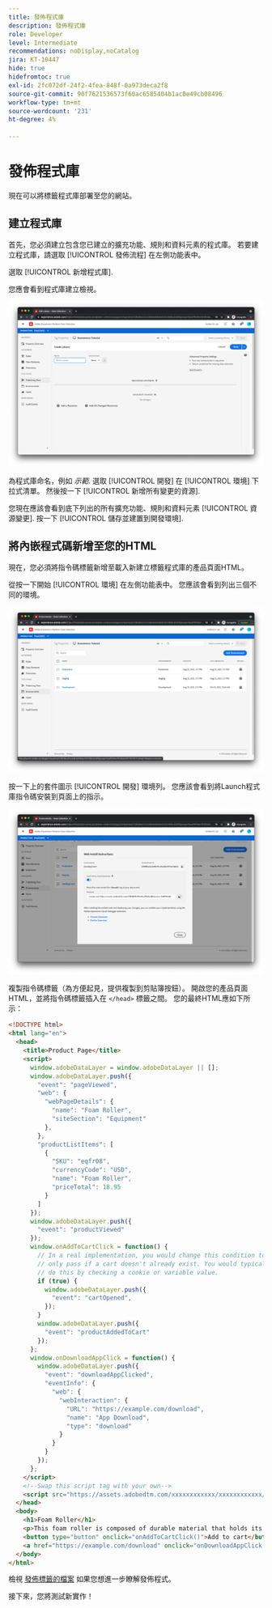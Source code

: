 ```yaml
---
title: 發佈程式庫
description: 發佈程式庫
role: Developer
level: Intermediate
recommendations: noDisplay,noCatalog
jira: KT-10447
hide: true
hidefromtoc: true
exl-id: 2fc072df-24f2-4fea-848f-0a973deca2f8
source-git-commit: 90f7621536573f60ac6585404b1ac0e49cb08496
workflow-type: tm+mt
source-wordcount: '231'
ht-degree: 4%

---
```


# 發佈程式庫

現在可以將標籤程式庫部署至您的網站。

## 建立程式庫

首先，您必須建立包含您已建立的擴充功能、規則和資料元素的程式庫。 若要建立程式庫，請選取 [!UICONTROL 發佈流程] 在左側功能表中。

選取 [!UICONTROL 新增程式庫].

您應會看到程式庫建立檢視。

![標籤庫建立](../../../assets/implementation-strategy/tags-library-creation.png)

為程式庫命名，例如 _示範_. 選取 [!UICONTROL 開發] 在 [!UICONTROL 環境] 下拉式清單。 然後按一下 [!UICONTROL 新增所有變更的資源].

您現在應該會看到底下列出的所有擴充功能、規則和資料元素 [!UICONTROL 資源變更]. 按一下 [!UICONTROL 儲存並建置到開發環境].

## 將內嵌程式碼新增至您的HTML

現在，您必須將指令碼標籤新增至載入新建立標籤程式庫的產品頁面HTML。

從按一下開始 [!UICONTROL 環境] 在左側功能表中。 您應該會看到列出三個不同的環境。

![標籤環境](../../../assets/implementation-strategy/tags-environments.png)

按一下上的套件圖示 [!UICONTROL 開發] 環境列。 您應該會看到將Launch程式庫指令碼安裝到頁面上的指示。

![標籤安裝指示](../../../assets/implementation-strategy/tags-installation-instructions.png)

複製指令碼標籤（為方便起見，提供複製到剪貼簿按鈕）。 開啟您的產品頁面HTML，並將指令碼標籤插入在 `</head>` 標籤之間。 您的最終HTML應如下所示：

```html
<!DOCTYPE html>
<html lang="en">
  <head>
    <title>Product Page</title>
    <script>
      window.adobeDataLayer = window.adobeDataLayer || [];
      window.adobeDataLayer.push({
        "event": "pageViewed",
        "web": {
          "webPageDetails": {
            "name": "Foam Roller",
            "siteSection": "Equipment"
          },
        },
        "productListItems": [
          {
            "SKU": "eqfr08",
            "currencyCode": "USD",
            "name": "Foam Roller",
            "priceTotal": 18.95
          }
        ]
      });
      window.adobeDataLayer.push({
        "event": "productViewed"
      });
      window.onAddToCartClick = function() {
        // In a real implementation, you would change this condition to 
        // only pass if a cart doesn't already exist. You would typically 
        // do this by checking a cookie or variable value.
        if (true) {
          window.adobeDataLayer.push({
            "event": "cartOpened",
          });
        }
        window.adobeDataLayer.push({
          "event": "productAddedToCart"
        });
      };
      window.onDownloadAppClick = function() {
        window.adobeDataLayer.push({
          "event": "downloadAppClicked",
          "eventInfo": {
            "web": {
              "webInteraction": {
                "URL": "https://example.com/download",
                "name": "App Download",
                "type": "download"
              }
            }
          }
        });
      };
    </script>
    <!--Swap this script tag with your own-->
    <script src="https://assets.adobedtm.com/xxxxxxxxxxxx/xxxxxxxxxxxx/launch-xxxxxxxxxxxx-development.min.js" async></script>
  </head>
  <body>
    <h1>Foam Roller</h1>
    <p>This foam roller is composed of durable material that holds its shape and delivers deep tissue therapy. Purchase now for only $18.95!</p>
    <button type="button" onclick="onAddToCartClick()">Add to cart</button>
    <a href="https://example.com/download" onclick="onDownloadAppClick()">Download the app</a>
  </body>
</html>
```

檢視 [發佈標籤的檔案](https://experienceleague.adobe.com/docs/experience-platform/tags/publish/overview.html?lang=zh-Hant) 如果您想進一步瞭解發佈程式。

接下來，您將測試新實作！
